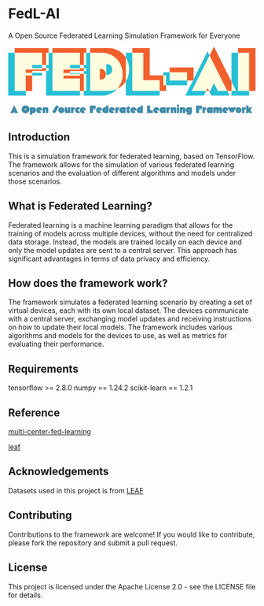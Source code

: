 # FedL-AI
A Open Source Federated Learning Simulation Framework for Everyone

![image](https://raw.githubusercontent.com/Royc30ne/FedL-AI/main/docs/imgs/FedLAI-logo.png)
## Introduction
This is a simulation framework for federated learning, based on TensorFlow. The framework allows for the simulation of various federated learning scenarios and the evaluation of different algorithms and models under those scenarios.

## What is Federated Learning?
Federated learning is a machine learning paradigm that allows for the training of models across multiple devices, without the need for centralized data storage. Instead, the models are trained locally on each device and only the model updates are sent to a central server. This approach has significant advantages in terms of data privacy and efficiency.

## How does the framework work?
The framework simulates a federated learning scenario by creating a set of virtual devices, each with its own local dataset. The devices communicate with a central server, exchanging model updates and receiving instructions on how to update their local models. The framework includes various algorithms and models for the devices to use, as well as metrics for evaluating their performance.

## Requirements
tensorflow >= 2.8.0
numpy == 1.24.2
scikit-learn == 1.2.1

## Reference
[multi-center-fed-learning](https://github.com/caifederated/multi-center-fed-learning)

[leaf](https://github.com/TalwalkarLab/leaf)


## Acknowledgements
Datasets used in this project is from [LEAF](https://leaf.cmu.edu/)

## Contributing
Contributions to the framework are welcome! If you would like to contribute, please fork the repository and submit a pull request.

## License
This project is licensed under the Apache License 2.0 - see the LICENSE file for details.
